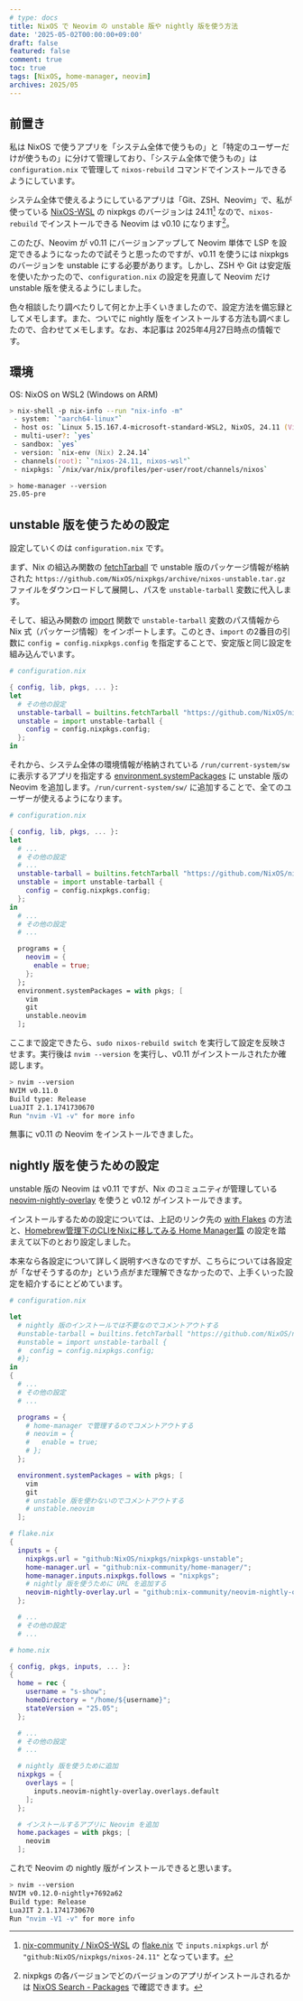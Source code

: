 ```yaml
---
# type: docs 
title: NixOS で Neovim の unstable 版や nightly 版を使う方法
date: '2025-05-02T00:00:00+09:00'
draft: false
featured: false
comment: true
toc: true
tags: [NixOS, home-manager, neovim]
archives: 2025/05
---
```


## 前置き

私は NixOS で使うアプリを「システム全体で使うもの」と「特定のユーザーだけが使うもの」に分けて管理しており、「システム全体で使うもの」は `configuration.nix` で管理して `nixos-rebuild` コマンドでインストールできるようにしています。

システム全体で使えるようにしているアプリは「Git、ZSH、Neovim」で、私が使っている [NixOS-WSL](https://github.com/nix-community/NixOS-WSL) の nixpkgs のバージョンは 24.11[^1] なので、`nixos-rebuild` でインストールできる Neovim は v0.10 になります[^2]。

[^1]: [nix-community / NixOS-WSL](https://github.com/nix-community/NixOS-WSL) の [flake.nix](https://github.com/nix-community/NixOS-WSL/blob/60b4904a1390ac4c89e93d95f6ed928975e525ed/flake.nix#L5) で `inputs.nixpkgs.url` が `"github:NixOS/nixpkgs/nixos-24.11"` となっています。
[^2]: nixpkgs の各バージョンでどのバージョンのアプリがインストールされるかは [NixOS Search - Packages](https://search.nixos.org/packages) で確認できます。

このたび、Neovim が v0.11 にバージョンアップして Neovim 単体で LSP を設定できるようになったので試そうと思ったのですが、v0.11 を使うには nixpkgs のバージョンを unstable にする必要があります。しかし、ZSH や Git は安定版を使いたかったので、`configuration.nix` の設定を見直して Neovim だけ unstable 版を使えるようにしました。

色々相談したり調べたりして何とか上手くいきましたので、設定方法を備忘録としてメモします。また、ついでに nightly 版をインストールする方法も調べましたので、合わせてメモします。なお、本記事は 2025年4月27日時点の情報です。

## 環境

OS: NixOS on WSL2 (Windows on ARM)

```zsh
> nix-shell -p nix-info --run "nix-info -m"
 - system: `"aarch64-linux"`
 - host os: `Linux 5.15.167.4-microsoft-standard-WSL2, NixOS, 24.11 (Vicuna), 24.11.717196.9684b53175fc`
 - multi-user?: `yes`
 - sandbox: `yes`
 - version: `nix-env (Nix) 2.24.14`
 - channels(root): `"nixos-24.11, nixos-wsl"`
 - nixpkgs: `/nix/var/nix/profiles/per-user/root/channels/nixos`
```

```zsh
> home-manager --version
25.05-pre
```

## unstable 版を使うための設定

設定していくのは `configuration.nix` です。

まず、Nix の組込み関数の [fetchTarball](https://nix.dev/manual/nix/2.24/language/builtins#builtins-fetchTarball) で unstable 版のパッケージ情報が格納された `https://github.com/NixOS/nixpkgs/archive/nixos-unstable.tar.gz` ファイルをダウンロードして展開し、パスを `unstable-tarball` 変数に代入します。

そして、組込み関数の [import](https://nix.dev/manual/nix/2.24/language/builtins#builtins-import) 関数で `unstable-tarball` 変数のパス情報から Nix 式（パッケージ情報）をインポートします。このとき、`import` の2番目の引数に `config = config.nixpkgs.config` を指定することで、安定版と同じ設定を組み込んでいます。

```nix
# configuration.nix

{ config, lib, pkgs, ... }:
let
  # その他の設定
  unstable-tarball = builtins.fetchTarball "https://github.com/NixOS/nixpkgs/archive/nixos-unstable.tar.gz";
  unstable = import unstable-tarball {
    config = config.nixpkgs.config;
  };
in
```

それから、システム全体の環境情報が格納されている `/run/current-system/sw` に表示するアプリを指定する [environment.systemPackages](https://search.nixos.org/options?channel=24.11&show=environment.systemPackages&from=0&size=50&sort=relevance&type=packages&query=environment.system) に unstable 版の Neovim を追加します。`/run/current-system/sw/` に追加することで、全てのユーザーが使えるようになります。

```nix
# configuration.nix

{ config, lib, pkgs, ... }:
let
  # ...
  # その他の設定
  # ...
  unstable-tarball = builtins.fetchTarball "https://github.com/NixOS/nixpkgs/archive/nixos-unstable.tar.gz";
  unstable = import unstable-tarball {
    config = config.nixpkgs.config;
  };
in
  # ...
  # その他の設定
  # ...

  programs = {
    neovim = {
      enable = true;
    };
  };
  environment.systemPackages = with pkgs; [
    vim
    git
    unstable.neovim
  ];
```

ここまで設定できたら、`sudo nixos-rebuild switch` を実行して設定を反映させます。実行後は `nvim --version` を実行し、v0.11 がインストールされたか確認します。

```bash
> nvim --version
NVIM v0.11.0
Build type: Release
LuaJIT 2.1.1741730670
Run "nvim -V1 -v" for more info
```

無事に v0.11 の Neovim をインストールできました。

## nightly 版を使うための設定

unstable 版の Neovim は v0.11 ですが、Nix のコミュニティが管理している [neovim-nightly-overlay](https://github.com/nix-community/neovim-nightly-overlay) を使うと v0.12 がインストールできます。

インストールするための設定については、上記のリンク先の [with Flakes](https://github.com/nix-community/neovim-nightly-overlay?tab=readme-ov-file#with-flakes) の方法と、[Homebrew管理下のCLIをNixに移してみる Home Manager篇](https://zenn.dev/kawarimidoll/articles/9c44ce8b60726f#nixpkgs%E4%BB%A5%E5%A4%96%E3%81%AEflake%E3%81%8B%E3%82%89%E5%8F%96%E3%82%8A%E8%BE%BC%E3%82%80)  の設定を踏まえて以下のとおり設定しました。

本来なら各設定について詳しく説明すべきなのですが、こちらについては各設定が「なぜそうするのか」という点がまだ理解できなかったので、上手くいった設定を紹介するにとどめています。

```nix
# configuration.nix

let
  # nightly 版のインストールでは不要なのでコメントアウトする
  #unstable-tarball = builtins.fetchTarball "https://github.com/NixOS/nixpkgs/archive/nixos-unstable.tar.gz";
  #unstable = import unstable-tarball {
  #  config = config.nixpkgs.config;
  #};
in
{
  # ...
  # その他の設定
  # ...

  programs = {
    # home-manager で管理するのでコメントアウトする
    # neovim = {
    #   enable = true;
    # };
  };

  environment.systemPackages = with pkgs; [
    vim
    git
    # unstable 版を使わないのでコメントアウトする
    # unstable.neovim
  ];
```

```nix
# flake.nix
{
  inputs = {
    nixpkgs.url = "github:NixOS/nixpkgs/nixpkgs-unstable";
    home-manager.url = "github:nix-community/home-manager/";
    home-manager.inputs.nixpkgs.follows = "nixpkgs";
    # nightly 版を使うために URL を追加する
    neovim-nightly-overlay.url = "github:nix-community/neovim-nightly-overlay";
  };

  # ...
  # その他の設定
  # ...
```

```nix
# home.nix

{ config, pkgs, inputs, ... }:
{
  home = rec {
    username = "s-show";
    homeDirectory = "/home/${username}";
    stateVersion = "25.05";
  };

  # ...
  # その他の設定
  # ...

  # nightly 版を使うために追加
  nixpkgs = {
    overlays = [
      inputs.neovim-nightly-overlay.overlays.default
    ];
  };

  # インストールするアプリに Neovim を追加
  home.packages = with pkgs; [
    neovim
  ];
```

これで Neovim の nightly 版がインストールできると思います。

```zsh
> nvim --version
NVIM v0.12.0-nightly+7692a62
Build type: Release
LuaJIT 2.1.1741730670
Run "nvim -V1 -v" for more info
```

